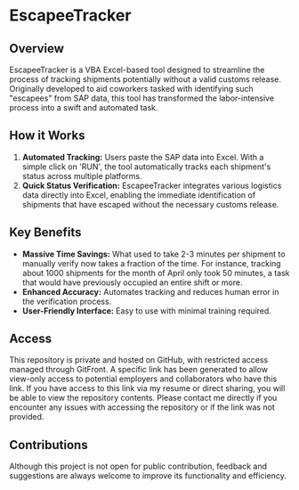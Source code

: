 # EscapeeTracker

## Overview
EscapeeTracker is a VBA Excel-based tool designed to streamline the process of tracking shipments potentially without a valid customs release. Originally developed to aid coworkers tasked with identifying such "escapees" from SAP data, this tool has transformed the labor-intensive process into a swift and automated task.

## How it Works
1. **Automated Tracking:** Users paste the SAP data into Excel. With a simple click on 'RUN', the tool automatically tracks each shipment's status across multiple platforms.
2. **Quick Status Verification:** EscapeeTracker integrates various logistics data directly into Excel, enabling the immediate identification of shipments that have escaped without the necessary customs release.

## Key Benefits
- **Massive Time Savings:** What used to take 2-3 minutes per shipment to manually verify now takes a fraction of the time. For instance, tracking about 1000 shipments for the month of April only took 50 minutes, a task that would have previously occupied an entire shift or more.
- **Enhanced Accuracy:** Automates tracking and reduces human error in the verification process.
- **User-Friendly Interface:** Easy to use with minimal training required.

## Access
This repository is private and hosted on GitHub, with restricted access managed through GitFront. A specific link has been generated to allow view-only access to potential employers and collaborators who have this link. If you have access to this link via my resume or direct sharing, you will be able to view the repository contents. Please contact me directly if you encounter any issues with accessing the repository or if the link was not provided.

## Contributions
Although this project is not open for public contribution, feedback and suggestions are always welcome to improve its functionality and efficiency.
